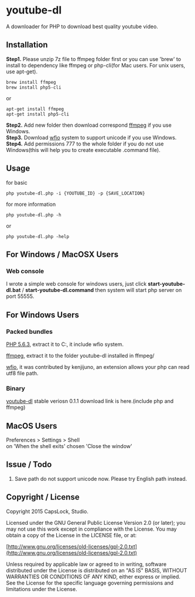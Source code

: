youtube-dl
==========

A downloader for PHP to download best quality youtube video.

## Installation
**Step1.** Please unzip 7z file to ffmpeg folder first or you can use 'brew' to install to dependency like ffmpeg or php-cli(for Mac users. For unix users, use apt-get).  



	brew install ffmpeg
	brew install php5-cli

or

	apt-get install ffmpeg
	apt-get install php5-cli

**Step2.** Add new folder then download correspond [ffmpeg](https://www.ffmpeg.org/) if you use Windows.  
**Step3.** Download [wfio](https://github.com/kenjiuno/php-wfio) system to support unicode if you use Windows.  
**Step4.** Add permissions 777 to the whole folder if you do not use Windows(this will help you to create executable .command file).  

## Usage
for basic

	php youtube-dl.php -i {YOUTUBE_ID} -p {SAVE_LOCATION}

for more information

	php youtube-dl.php -h

or

	php youtube-dl.php -help

## For Windows / MacOSX Users
### Web console
I wrote a simple web console for windows users, just click **start-youtube-dl.bat** / **start-youtube-dl.command** then system will start php server on port 55555.

## For Windows Users
### Packed bundles
[PHP 5.6.3](http://goo.gl/JWVzm4), extract it to C:\, it include wfio system.

[ffmpeg](http://goo.gl/OFhRje), extract it to the folder youtube-dl installed in ffmpeg/  

[wfio](https://github.com/kenjiuno/php-wfio), it was contributed by kenjijuno, an extension allows your php can read utf8 file path.

### Binary
[youtube-dl](http://goo.gl/CEYyLq) stable veriosn 0.1.1 download link is here.(include php and ffmpeg)  

## MacOS Users
Preferences > Settings > Shell  
on 'When the shell exits' chosen 'Close the window'

## Issue / Todo
1. Save path do not support unicode now. Please try English path instead.

## Copyright / License

Copyright 2015 CapsLock, Studio.

Licensed under the GNU General Public License Version 2.0 (or later); you may not use this work except in compliance with the License. You may obtain a copy of the License in the LICENSE file, or at:

[http://www.gnu.org/licenses/old-licenses/gpl-2.0.txt](http://www.gnu.org/licenses/old-licenses/gpl-2.0.txt)

Unless required by applicable law or agreed to in writing, software distributed under the License is distributed on an "AS IS" BASIS, WITHOUT WARRANTIES OR CONDITIONS OF ANY KIND, either express or implied. See the License for the specific language governing permissions and limitations under the License.

